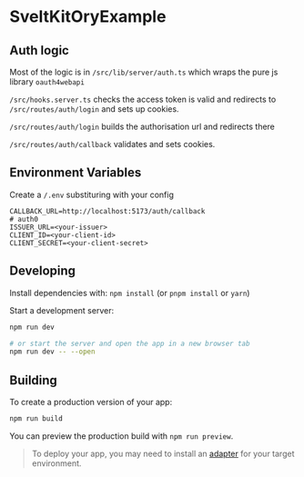 # SveltKitOryExample

## Auth logic

Most of the logic is in `/src/lib/server/auth.ts` which wraps the pure js library `oauth4webapi`

`/src/hooks.server.ts` checks the access token is valid and redirects to `/src/routes/auth/login` and sets up cookies.

`/src/routes/auth/login` builds the authorisation url and redirects there

`/src/routes/auth/callback` validates and sets cookies.

## Environment Variables

Create a `/.env` substituring with your config

```
CALLBACK_URL=http://localhost:5173/auth/callback
# auth0
ISSUER_URL=<your-issuer>
CLIENT_ID=<your-client-id>
CLIENT_SECRET=<your-client-secret>

```

## Developing

Install dependencies with:
`npm install` (or `pnpm install` or `yarn`)

Start a development server:

```bash
npm run dev

# or start the server and open the app in a new browser tab
npm run dev -- --open
```

## Building

To create a production version of your app:

```bash
npm run build
```

You can preview the production build with `npm run preview`.

> To deploy your app, you may need to install an [adapter](https://kit.svelte.dev/docs/adapters) for your target environment.
